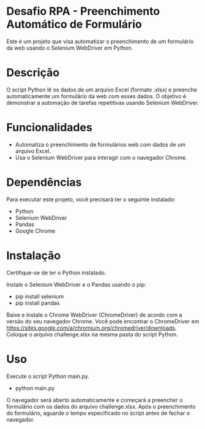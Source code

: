 # Desafio RPA - Preenchimento Automático de Formulário

Este é um projeto que visa automatizar o preenchimento de um formulário da web usando o Selenium WebDriver em Python.

# Descrição
O script Python lê os dados de um arquivo Excel (formato .xlsx) e preenche automaticamente um formulário da web com esses dados. O objetivo é demonstrar a automação de tarefas repetitivas usando Selenium WebDriver.

# Funcionalidades
- Automatiza o preenchimento de formulários web com dados de um arquivo Excel.
- Usa o Selenium WebDriver para interagir com o navegador Chrome.

# Dependências
Para executar este projeto, você precisará ter o seguinte instalado:
- Python 
- Selenium WebDriver
- Pandas
- Google Chrome

  
# Instalação
Certifique-se de ter o Python instalado.

Instale o Selenium WebDriver e o Pandas usando o pip:
- pip install selenium
- pip install pandas

Baixe e instale o Chrome WebDriver (ChromeDriver) de acordo com a versão do seu navegador Chrome. Você pode encontrar o ChromeDriver em https://sites.google.com/a/chromium.org/chromedriver/downloads.
Coloque o arquivo challenge.xlsx na mesma pasta do script Python.

# Uso
Execute o script Python main.py.
- python main.py

O navegador será aberto automaticamente e começará a preencher o formulário com os dados do arquivo challenge.xlsx.
Após o preenchimento do formulário, aguarde o tempo especificado no script antes de fechar o navegador.
